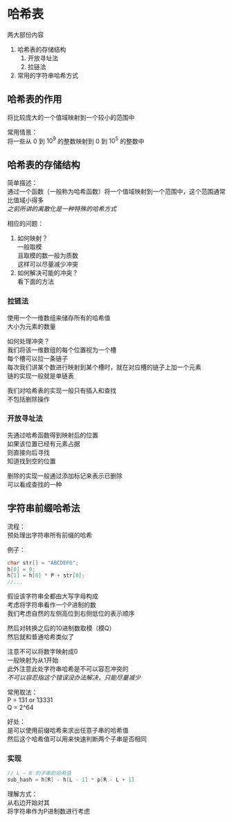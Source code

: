 # 哈希表

两大部份内容  

1. 哈希表的存储结构
    1. 开放寻址法
    2. 拉链法
2. 常用的字符串哈希方式

## 哈希表的作用

将比较庞大的一个值域映射到一个较小的范围中  

常用情景：  
将一些从 $0$ 到 $10^9$ 的整数映射到 $0$ 到 $10^5$ 的整数中  

## 哈希表的存储结构

简单描述：  
通过一个函数（一般称为哈希函数）将一个值域映射到一个范围中，这个范围通常比值域小得多  
*之前所讲的离散化是一种特殊的哈希方式*  

相应的问题：  

1. 如何映射？  
    一般取模  
    且取模的数一般为质数  
    这样可以尽量减少冲突  
2. 如何解决可能的冲突？  
    看下面的方法  

### 拉链法

使用一个一维数组来储存所有的哈希值  
大小为元素的数量  

如何处理冲突？  
我们将该一维数组的每个位置视为一个槽  
每个槽可以拉一条链子  
每次我们讲某个数进行映射到某个槽时，就在对应槽的链子上加一个元素  
链的实现一般就是单链表  

我们对哈希表的实现一般只有插入和查找  
不包括删除操作  

### 开放寻址法

先通过哈希函数得到映射后的位置  
如果该位置已经有元素占据  
则直接向后寻找  
知道找到空的位置  

删除的实现一般通过添加标记来表示已删除  
可以看成查找的一种  

## 字符串前缀哈希法

流程：  
预处理出字符串所有前缀的哈希  

例子：  

```cpp
char str[] = "ABCDEFG";
h[0] = 0;
h[1] = h[0] * P + str[0];
//...
```

假设该字符串全都由大写字母构成  
考虑将字符串看作一个P进制的数  
我们考虑自然的左侧高位到右侧低位的表示顺序  

然后对转换之后的10进制数取模（模Q）  
然后就和普通哈希类似了  

注意不可以将数字映射成0  
一般映射为从1开始  
此外注意此处字符串哈希是不可以容忍冲突的  
*不可以容忍指这个错误没办法解决，只能尽量减少*  

常用取法：  
P = 131 or 13331  
Q = 2^64  

好处：  
是可以使用前缀哈希来求出任意子串的哈希值  
然后这个哈希值可以用来快速判断两个子串是否相同  

### 实现  

```cpp
// L ~ R 的子串的哈希值
sub_hash = h[R] - h[L - 1] * p[R - L + 1]
```

理解方式：  
从右边开始对其  
将字符串作为P进制数进行考虑  
